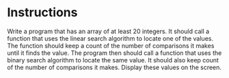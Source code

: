 # Instructions  

Write a program that has an array of at least 20 integers. It should call a function that uses the linear search algorithm to locate one of the values. The function should keep a count of the number of comparisons it makes until it finds the value. The program then should call a function that uses the binary search algorithm to locate the same value. It should also keep count of the number of comparisons it makes. Display these values on the screen.